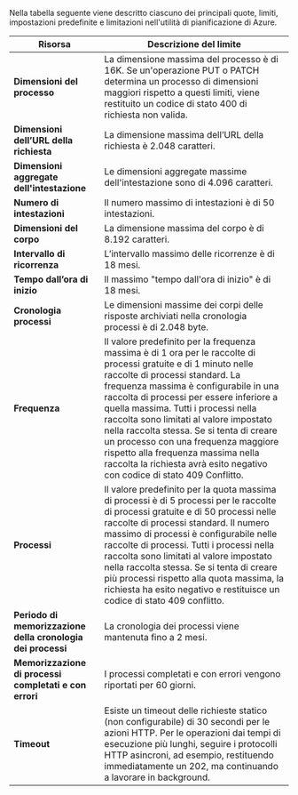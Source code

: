 Nella tabella seguente viene descritto ciascuno dei principali quote, limiti, impostazioni predefinite e limitazioni nell'utilità di pianificazione di Azure.

|Risorsa|Descrizione del limite|
|---|---|
|**Dimensioni del processo**|La dimensione massima del processo è di 16K. Se un'operazione PUT o PATCH determina un processo di dimensioni maggiori rispetto a questi limiti, viene restituito un codice di stato 400 di richiesta non valida.|
|**Dimensioni dell’URL della richiesta**|La dimensione massima dell’URL della richiesta è 2.048 caratteri.|
|**Dimensioni aggregate dell'intestazione**|Le dimensioni aggregate massime dell'intestazione sono di 4.096 caratteri.|
|**Numero di intestazioni**|Il numero massimo di intestazioni è di 50 intestazioni.|
|**Dimensioni del corpo**|La dimensione massima del corpo è di 8.192 caratteri.|
|**Intervallo di ricorrenza**|L’intervallo massimo delle ricorrenze è di 18 mesi.|
|**Tempo dall’ora di inizio**|Il massimo "tempo dall'ora di inizio" è di 18 mesi.|
|**Cronologia processi**|Le dimensioni massime dei corpi delle risposte archiviati nella cronologia processi è di 2.048 byte.|
|**Frequenza**|Il valore predefinito per la frequenza massima è di 1 ora per le raccolte di processi gratuite e di 1 minuto nelle raccolte di processi standard. La frequenza massima è configurabile in una raccolta di processi per essere inferiore a quella massima. Tutti i processi nella raccolta sono limitati al valore impostato nella raccolta stessa. Se si tenta di creare un processo con una frequenza maggiore rispetto alla frequenza massima nella raccolta la richiesta avrà esito negativo con codice di stato 409 Conflitto.|
|**Processi**|Il valore predefinito per la quota massima di processi è di 5 processi per le raccolte di processi gratuite e di 50 processi nelle raccolte di processi standard. Il numero massimo di processi è configurabile nelle raccolte di processi. Tutti i processi nella raccolta sono limitati al valore impostato nella raccolta stessa. Se si tenta di creare più processi rispetto alla quota massima, la richiesta ha esito negativo e restituisce un codice di stato 409 conflitto.|
|**Periodo di memorizzazione della cronologia dei processi**|La cronologia dei processi viene mantenuta fino a 2 mesi.|
|**Memorizzazione di processi completati e con errori**|I processi completati e con errori vengono riportati per 60 giorni.|
|**Timeout**|Esiste un timeout delle richieste statico (non configurabile) di 30 secondi per le azioni HTTP. Per le operazioni dai tempi di esecuzione più lunghi, seguire i protocolli HTTP asincroni, ad esempio, restituendo immediatamente un 202, ma continuando a lavorare in background.|

<!---HONumber=August15_HO6-->